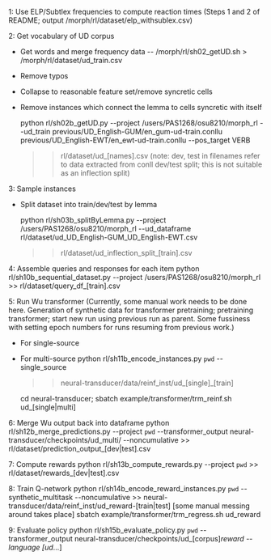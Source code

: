 1: Use ELP/Subtlex frequencies to compute reaction times
(Steps 1 and 2 of README; output /morph/rl/dataset/elp_withsublex.csv)

2: Get vocabulary of UD corpus
- Get words and merge frequency data
-- /morph/rl/sh02_getUD.sh > /morph/rl/dataset/ud_train.csv
- Remove typos
- Collapse to reasonable feature set/remove syncretic cells
- Remove instances which connect the lemma to cells syncretic with itself

  python rl/sh02b_getUD.py
     --project /users/PAS1268/osu8210/morph_rl 
     --ud_train previous/UD_English-GUM/en_gum-ud-train.conllu previous/UD_English-EWT/en_ewt-ud-train.conllu
	 --pos_target VERB
  >> rl/dataset/ud_[names].csv
  (note: dev, test in filenames refer to data extracted from conll dev/test split;
   this is not suitable as an inflection split)

3: Sample instances
- Split dataset into train/dev/test by lemma

  python rl/sh03b_splitByLemma.py
     --project /users/PAS1268/osu8210/morph_rl 
     --ud_dataframe rl/dataset/ud_UD_English-GUM_UD_English-EWT.csv
  >> rl/dataset/ud_inflection_split_[train].csv

4: Assemble queries and responses for each item
    python rl/sh10b_sequential_dataset.py
     --project /users/PAS1268/osu8210/morph_rl 
    >> rl/dataset/query_df_[train].csv

5: Run Wu transformer
   (Currently, some manual work needs to be done here. Generation of synthetic data for
   transformer pretraining; pretraining transformer; start new run using previous run as parent.
   Some fussiness with setting epoch numbers for runs resuming from previous work.)

- For single-source
- For multi-source
   python rl/sh11b_encode_instances.py `pwd`
    --single_source
   >> neural-transducer/data/reinf_inst/ud_[single]_[train]

  cd neural-transducer; sbatch example/transformer/trm_reinf.sh ud_[single|multi]

6: Merge Wu output back into dataframe
    python rl/sh12b_merge_predictions.py 
      --project `pwd` 
      --transformer_output neural-transducer/checkpoints/ud_multi/ 
      --noncumulative
    >> rl/dataset/prediction_output_[dev|test].csv

7: Compute rewards
    python rl/sh13b_compute_rewards.py
      --project `pwd`
    >> rl/dataset/rewards_[dev|test].csv

8: Train Q-network
    python rl/sh14b_encode_reward_instances.py `pwd` 
        --synthetic_multitask
        --noncumulative
    >> neural-transducer/data/reinf_inst/ud_reward-[train|test]
	[some manual messing around takes place]
	sbatch example/transformer/trm_regress.sh ud_reward
	
9: Evaluate policy
   python rl/sh15b_evaluate_policy.py `pwd`
    --transformer_output neural-transducer/checkpoints/ud_[corpus]_reward
    --language [ud_...]